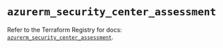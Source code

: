 # `azurerm_security_center_assessment`

Refer to the Terraform Registry for docs: [`azurerm_security_center_assessment`](https://registry.terraform.io/providers/hashicorp/azurerm/4.26.0/docs/resources/security_center_assessment).
